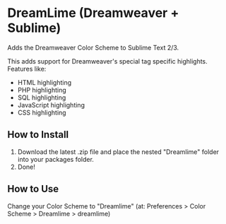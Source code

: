 # DreamLime (Dreamweaver + Sublime)
Adds the Dreamweaver Color Scheme to Sublime Text 2/3.

This adds support for Dreamweaver's special tag specific highlights.
Features like:
* HTML highlighting
* PHP highlighting
* SQL highlighting
* JavaScript highlighting
* CSS highlighting

## How to Install
1. Download the latest .zip file and place the nested "Dreamlime" folder into your packages folder.
2. Done!

## How to Use
Change your Color Scheme to "Dreamlime" (at: Preferences > Color Scheme > Dreamlime > dreamlime)

